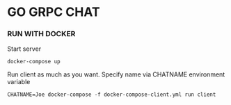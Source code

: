 # GO GRPC CHAT

### RUN WITH DOCKER

Start server
```
docker-compose up
```

Run client as much as you want. Specify name via CHATNAME environment variable
```
CHATNAME=Joe docker-compose -f docker-compose-client.yml run client
```

